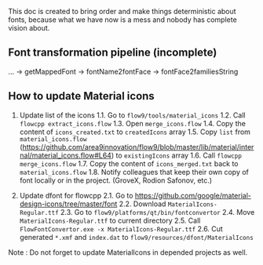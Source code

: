 This doc is created to bring order and make things deterministic about fonts, because what we have now is a mess and nobody has complete vision about.

Font transformation pipeline (incomplete)
-----------------------------------------

… → getMappedFont → fontName2fontFace → fontFace2familiesString


How to update Material icons
-----------------------------------------

1. Update list of the icons
	1.1. Go to `flow9/tools/material_icons`
	1.2. Call `flowcpp extract_icons.flow`
	1.3. Open `merge_icons.flow`
	1.4. Copy the content of `icons_created.txt` to `createdIcons` array
	1.5. Copy `list` from `material_icons.flow` (https://github.com/area9innovation/flow9/blob/master/lib/material/internal/material_icons.flow#L64) to `existingIcons` array
	1.6. Call `flowcpp merge_icons.flow`
	1.7. Copy the content of `icons_merged.txt` back to `material_icons.flow`
	1.8. Notify colleagues that keep their own copy of font locally or in the project. (GroveX, Rodion Safonov, etc.)

2. Update dfont for flowcpp
	2.1. Go to https://github.com/google/material-design-icons/tree/master/font
	2.2. Download `MaterialIcons-Regular.ttf`
	2.3. Go to `flow9/platforms/qt/bin/fontconvertor`
	2.4. Move `MaterialIcons-Regular.ttf` to current directory
	2.5. Call `FlowFontConvertor.exe -x MaterialIcons-Regular.ttf`
	2.6. Cut generated `*.xmf` and `index.dat` to `flow9/resources/dfont/MaterialIcons`

Note : Do not forget to update MaterialIcons in depended projects as well.
